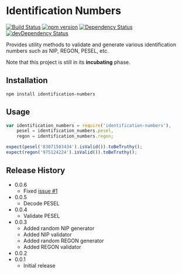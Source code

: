 Identification Numbers
======================
[![Build Status](https://travis-ci.org/danielpacak/identification-numbers.svg?branch=master)](https://travis-ci.org/danielpacak/identification-numbers)
[![npm version](https://badge.fury.io/js/identification-numbers.svg)](http://badge.fury.io/js/identification-numbers)
[![Dependency Status](https://david-dm.org/danielpacak/identification-numbers.svg)](https://david-dm.org/danielpacak/identification-numbers)
[![devDependency Status](https://david-dm.org/danielpacak/identification-numbers/dev-status.svg)](https://david-dm.org/danielpacak/identification-numbers#info=devDependencies)

Provides utility methods to validate and generate various identification numbers such as NIP, REGON, PESEL, etc.

Note that this project is still in its **incubating** phase.

## Installation

```shell
npm install identification-numbers
```

## Usage

```js
var identification_numbers = require('identification-numbers'),
    pesel = identification_numbers.pesel,
    regon = identification_numbers.regon;

expect(pesel('83071503434').isValid()).toBeTruthy();
expect(regon('975124224').isValid()).toBeTruthy();
```

## Release History
* 0.0.6
  * Fixed [issue #1](https://github.com/danielpacak/identification-numbers/issues/1)
* 0.0.5
  * Decode PESEL
* 0.0.4
  * Validate PESEL
* 0.0.3
  * Added random NIP generator
  * Added NIP validator
  * Added random REGON generator
  * Added REGON validator
* 0.0.2
* 0.0.1
  * Initial release
